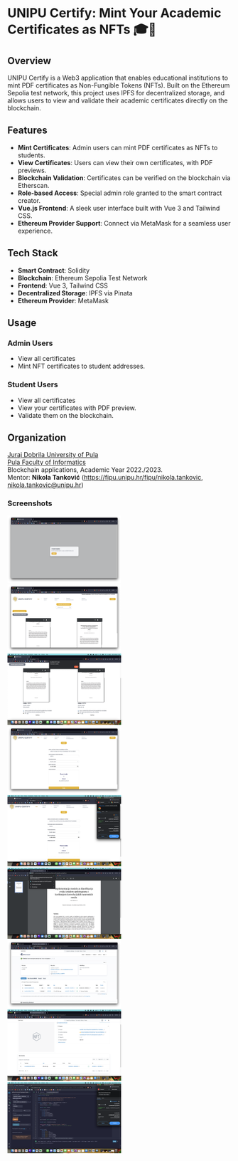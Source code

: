 # UNIPU Certify: Mint Your Academic Certificates as NFTs 🎓🔗

## Overview
UNIPU Certify is a Web3 application that enables educational institutions to mint PDF certificates as Non-Fungible Tokens (NFTs). Built on the Ethereum Sepolia test network, this project uses IPFS for decentralized storage, and allows users to view and validate their academic certificates directly on the blockchain.

## Features
- **Mint Certificates**: Admin users can mint PDF certificates as NFTs to students.
- **View Certificates**: Users can view their own certificates, with PDF previews.
- **Blockchain Validation**: Certificates can be verified on the blockchain via Etherscan.
- **Role-based Access**: Special admin role granted to the smart contract creator.
- **Vue.js Frontend**: A sleek user interface built with Vue 3 and Tailwind CSS.
- **Ethereum Provider Support**: Connect via MetaMask for a seamless user experience.

## Tech Stack
- **Smart Contract**: Solidity
- **Blockchain**: Ethereum Sepolia Test Network
- **Frontend**: Vue 3, Tailwind CSS
- **Decentralized Storage**: IPFS via Pinata
- **Ethereum Provider**: MetaMask

## Usage
### Admin Users  
- View all certificates
- Mint NFT certificates to student addresses.
### Student Users  
- View all certificates
- View your certificates with PDF preview.
- Validate them on the blockchain.

## Organization

[Juraj Dobrila University of Pula](http://www.unipu.hr/)  
[Pula Faculty of Informatics](https://fipu.unipu.hr/)  
Blockchain applications, Academic Year 2022./2023.  
Mentor: **Nikola Tanković** (https://fipu.unipu.hr/fipu/nikola.tankovic, nikola.tankovic@unipu.hr)

### Screenshots

<p float="left">
  <img src="/Screenshots/prijava.png?raw=true" width="256" />
  <img src="/Screenshots/main_page.png?raw=true" width="256" /> 
  <img src="/Screenshots/validacija.png?raw=true" width="256" />
  <img src="/Screenshots/mint_new_cert.png?raw=true" width="256" />
  <img src="/Screenshots/minting_new_cert.png?raw=true" width="256" />
  <img src="/Screenshots/ipfs_preview.png?raw=true" width="256" />
  <img src="/Screenshots/etherscan.png?raw=true" width="256" />
  <img src="/Screenshots/etherscane_nft_token.png?raw=true" width="256" />
  <img src="/Screenshots/remix.png?raw=true" width="256" />
</p>
